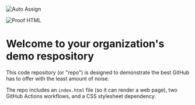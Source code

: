 ![Auto Assign](https://github.com/PressureScripts/demo-repository/actions/workflows/auto-assign.yml/badge.svg)

![Proof HTML](https://github.com/PressureScripts/demo-repository/actions/workflows/proof-html.yml/badge.svg)

# Welcome to your organization's demo respository
This code repository (or "repo") is designed to demonstrate the best GitHub has to offer with the least amount of noise.

The repo includes an `index.html` file (so it can render a web page), two GitHub Actions workflows, and a CSS stylesheet dependency.

